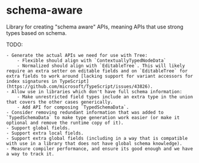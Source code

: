 # schema-aware

Library for creating "schema aware" APIs, meaning APIs that use strong types based on schema.

TODO:

    - Generate the actual APIs we need for use with Tree:
        - Flexible should align with `ContextuallyTypedNodeData`
        - Normalized should align with `EditableTree`. This will likely require an extra setter on editable fields and on `EditableTree` for extra fields to work around [lacking support for variant accessors for index signatures in TypeScript](https://github.com/microsoft/TypeScript/issues/43826).
    - Allow use in libraries which don't have full schema information:
        - Make unrestricted field types include an extra type in the union that covers the other cases generically.
        - Add API for composing `TypedSchemaData`.
    - Consider removing redundant information that was added to `TypedSchemaData` to make type generation work easier (or make it optional and remove the runtime copy of it).
    - Support global fields.
    - Support extra local fields.
    - Support extra global fields (including in a way that is compatible with use in a library that does not have global schema knowledge).
    - Measure compiler performance, and ensure its good enough and we have a way to track it.

